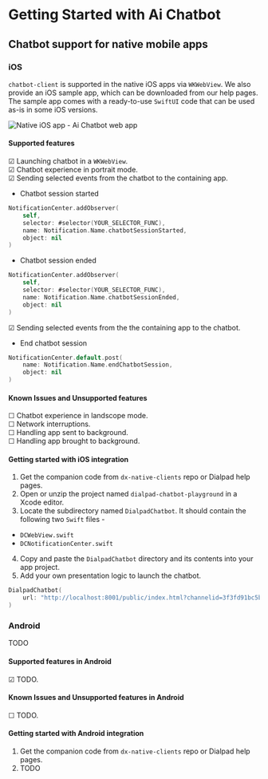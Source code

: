 
# Getting Started with Ai Chatbot

## Chatbot support for native mobile apps

### iOS

`chatbot-client` is supported in the native iOS apps via `WKWebView`. We also provide an iOS sample app, which can be downloaded from our help pages. The sample app comes with a ready-to-use `SwiftUI` code that can be used as-is in some iOS versions.

![Native iOS app - Ai Chatbot web app](./src/localdev/assets/native.ios.support.jpg)

#### Supported features

&#9745; Launching chatbot in a `WKWebView`. <br />
&#9745; Chatbot experience in portrait mode. <br />
&#9745; Sending selected events from the chatbot to the containing app. <br />

- Chatbot session started <br />

```swift
NotificationCenter.addObserver(
    self,
    selector: #selector(YOUR_SELECTOR_FUNC),
    name: Notification.Name.chatbotSessionStarted,
    object: nil
)
```

- Chatbot session ended <br />

```swift
NotificationCenter.addObserver(
    self,
    selector: #selector(YOUR_SELECTOR_FUNC),
    name: Notification.Name.chatbotSessionEnded,
    object: nil
)
```

&#9745; Sending selected events from the the containing app to the chatbot. <br />

- End chatbot session <br />

```swift
NotificationCenter.default.post(
    name: Notification.Name.endChatbotSession,
    object: nil
)
```

#### Known Issues and Unsupported features

&#9744; Chatbot experience in landscope mode. <br />
&#9744; Network interruptions. <br />
&#9744; Handling app sent to background. <br />
&#9744; Handling app brought to background. <br />

#### Getting started with iOS integration

1. Get the companion code from `dx-native-clients` repo or Dialpad help pages.
2. Open or unzip the project named `dialpad-chatbot-playground` in a Xcode editor.
3. Locate the subdirectory named `DialpadChatbot`. It should contain the following two `Swift` files -

- `DCWebView.swift`
- `DCNotificationCenter.swift`

4. Copy and paste the `DialpadChatbot` directory and its contents into your app project.
5. Add your own presentation logic to launch the chatbot.

```swift
DialpadChatbot(
    url: "http://localhost:8001/public/index.html?channelid=3f3fd91bc5bf4e9ab56e53c516933337&provemail=5646620347596800@dialpad.com&site=lighthouse&env=local&native=ios"
)
```

### Android

TODO

#### Supported features in Android

&#9745; TODO. <br />

#### Known Issues and Unsupported features in Android

&#9744; TODO. <br />

#### Getting started with Android integration

1. Get the companion code from `dx-native-clients` repo or Dialpad help pages.
2. TODO
